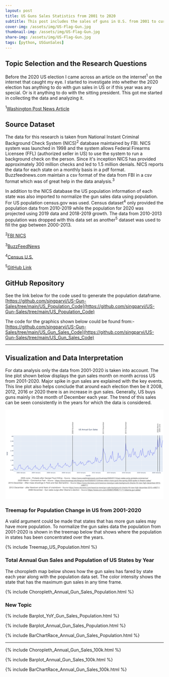 ```yaml
---
layout: post
title: US Guns Sales Statistics from 2001 to 2020
subtitle: This post includes the sales of guns in U.S. from 2001 to current.
cover-img: /assets/img/US-Flag-Gun.jpg
thumbnail-img: /assets/img/US-Flag-Gun.jpg
share-img: /assets/img/US-Flag-Gun.jpg
tags: [python, USGunSales]
---
```


## Topic Selection and the Research Questions
Before the 2020 US election I came across an article on the internet<sup>1</sup> on the internet that caught my eye. I started to investigate into whether the 2020 election has anything to do with gun sales in US or if this year was any special. Or is it anything to do with the sitting president. This got me started in collecting the data and analyzing it. 

<sup>1</sup>[Washington Post News Article](https://www.washingtonpost.com/business/2020/10/29/walmart-guns-civil-unres/)


## Source Dataset

The data for this research is taken from National Instant Criminal Background Check System (NICS)<sup>2</sup> database maintained by FBI. NICS system was launched in 1998 and the system allows Federal Firearms Licensee (FFL) (authorized seller in US) to use the system to run a background check on the person. Since it's inception NICS has provided approximately 300 million checks and led to 1.5 million denials. NICS reports the data for each state on a monthly basis in a pdf format. Buzzfeednews.com maintain a csv format of the data from FBI in a csv format which was of great help in the data analysis.<sup>3</sup>

In addition to the NICS database the US population information of each state was also imported to normalize the gun sales data using population. For US population census.gov was used. Census dataset<sup>4</sup> only provided the population data from 2010-2019 while the population for 2020 was projected using 2019 data and 2018-2019 growth. The data from 2010-2013 population was dropped with this data set as another<sup>5</sup> dataset was used to fill the gap between 2000-2013.


<sup>2</sup>[FBI NICS](https://www.fbi.gov/services/cjis/nics) 

<sup>3</sup>[BuzzFeedNews](https://github.com/BuzzFeedNews/nics-firearm-background-checks)

<sup>4</sup>[Census U.S.](http://www2.census.gov/programs-surveys/popest/datasets/2010-2019/national/totals/nst-est2019-alldata.csv)

<sup>5</sup>[GitHub Link](https://github.com/jakevdp/data-USstates)



## GitHub Repository

See the link below for the code used to generate the population dataframe.
[https://github.com/singparvi/US-Gun-Sales/tree/main/US_Population_Code](https://github.com/singparvi/US-Gun-Sales/tree/main/US_Population_Code)

The code for the graphics shown below could be found from:-
[https://github.com/singparvi/US-Gun-Sales/tree/main/US_Gun_Sales_Code](https://github.com/singparvi/US-Gun-Sales/tree/main/US_Gun_Sales_Code)

---
## Visualization and Data Interpretation

For data analysis only the data from 2001-2020 is taken into account. The line plot shown below displays the gun sales month on month across US from 2001-2020. Major spike in gun sales are explained with the key events. This line plot also helps conclude that around each election then be it 2008, 2012, 2016 or 2020 there is an increase in gun sales. 
Generally, US buys guns mainly in the month of December each year. The trend of this sales can be seen consistently in the years for which the data is considered.

![Annual Gun Sales Events](https://github.com/singparvi/singparvi.github.io/raw/8ecf4bc80cf1feceac6fbf9a9699a69799a41335/assets/img/US_Annual_Gun_Sales_Events.jpeg)

### Treemap for Population Change in US from 2001-2020

A valid argument could be made that states that has more gun sales may have more population. To normalize the gun sales data the population from 2001-2020 is shown in the treemap below that shows where the population in states has been concentrated over the years.

{% include Treemap_US_Population.html %}

### Total Annual Gun Sales and Population of US States by Year

The choropleth map below shows how the gun sales has fared by state each year along with the population data set. The color intensity shows the state that has the maximum gun sales in any time frame.

{% include Choropleth_Annual_Gun_Sales_Population.html %}


### New Topic

{% include Barplot_YoY_Gun_Sales_Population.html %}

{% include Barplot_Annual_Gun_Sales_Population.html %}

{% include BarChartRace_Annual_Gun_Sales_Population.html %}

---

{% include Choropleth_Annual_Gun_Sales_100k.html %}

{% include Barplot_Annual_Gun_Sales_100k.html %}

{% include BarChartRace_Annual_Gun_Sales_100k.html %}

